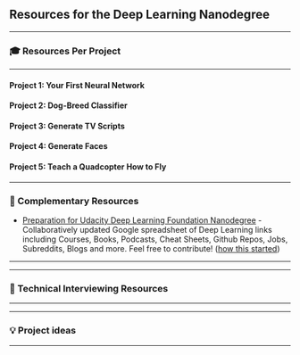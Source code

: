 ## Resources for the Deep Learning Nanodegree

---

### 🎓 Resources Per Project

----

#### Project 1: Your First Neural Network

#### Project 2: Dog-Breed Classifier

#### Project 3: Generate TV Scripts

#### Project 4: Generate Faces

#### Project 5: Teach a Quadcopter How to Fly

---

### 🔧 Complementary Resources

- [Preparation for Udacity Deep Learning Foundation Nanodegree](https://docs.google.com/spreadsheets/d/1NZtIxDWiJ_B0UKhIDUk-wTZAT3Fxfh-fGwcQKXg1bQU/edit#gid=0) - Collaboratively updated Google spreadsheet of Deep Learning links including Courses, Books, Podcasts, Cheat Sheets, Github Repos, Jobs, Subreddits, Blogs and more. Feel free to contribute! ([how this started](https://knowledgesharing1141.wordpress.com/2017/03/01/blogging-the-udacity-deep-learning-foundation-nano-degree/))

----

---

### 💬 Technical Interviewing Resources

----

---

### 💡 Project ideas

----
